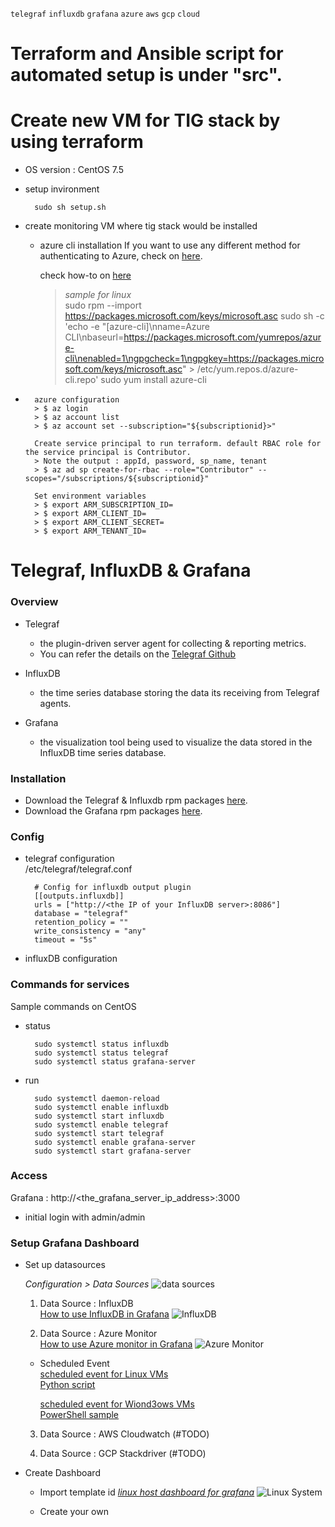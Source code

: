 `telegraf` `influxdb` `grafana` `azure` `aws` `gcp` `cloud`

# Terraform and Ansible script for automated setup is under "src". 

# Create new VM for TIG stack by using terraform
  * OS version : CentOS 7.5
  * setup invironment
    ```
      sudo sh setup.sh

    ```
   * create monitoring VM where tig stack would be installed 
      * azure cli installation
        If you want to use any different method for authenticating to Azure, check on [here](https://www.terraform.io/docs/providers/azurerm/auth/azure_cli.html).
        
        check how-to on [here](https://docs.microsoft.com/en-us/cli/azure/install-azure-cli?view=azure-cli-latest)

        > *sample for linux*   
        > sudo rpm --import https://packages.microsoft.com/keys/microsoft.asc
        > sudo sh -c 'echo -e "[azure-cli]\nname=Azure CLI\nbaseurl=https://packages.microsoft.com/yumrepos/azure-cli\nenabled=1\ngpgcheck=1\ngpgkey=https://packages.microsoft.com/keys/microsoft.asc" > /etc/yum.repos.d/azure-cli.repo'
        > sudo yum install azure-cli
        
*       azure configuration
        > $ az login  
        > $ az account list   
        > $ az account set --subscription="${subscriptionid}>" 
        
        Create service principal to run terraform. default RBAC role for the service principal is Contributor.  
        > Note the output : appId, password, sp_name, tenant  
        > $ az ad sp create-for-rbac --role="Contributor" --scopes="/subscriptions/${subscriptionid}"  

        Set environment variables
        > $ export ARM_SUBSCRIPTION_ID=  
        > $ export ARM_CLIENT_ID=  
        > $ export ARM_CLIENT_SECRET=  
        > $ export ARM_TENANT_ID=  


# Telegraf, InfluxDB & Grafana

### Overview
  * Telegraf
    * the plugin-driven server agent for collecting & reporting metrics.
    * You can refer the details on the [Telegraf Github](https://github.com/influxdata/telegraf)

  * InfluxDB
    * the time series database storing the data its receiving from Telegraf agents.

  * Grafana
    * the visualization tool being used to visualize the data stored in the InfluxDB time series database.


### Installation
  * Download the Telegraf & Influxdb rpm packages [here](https://portal.influxdata.com/downloads/).
  * Download the Grafana rpm packages [here](https://grafana.com/grafana/download).


### Config
  * telegraf configuration  
    /etc/telegraf/telegraf.conf

    ```
      # Config for influxdb output plugin
      [[outputs.influxdb]]
      urls = ["http://<the IP of your InfluxDB server>:8086"]
      database = "telegraf"
      retention_policy = ""
      write_consistency = "any"
      timeout = "5s"
    ```
  * influxDB configuration
  

### Commands for services 
Sample commands on CentOS
  * status
    ```
      sudo systemctl status influxdb
      sudo systemctl status telegraf
      sudo systemctl status grafana-server
    ```

  * run
    ```
      sudo systemctl daemon-reload
      sudo systemctl enable influxdb
      sudo systemctl start influxdb
      sudo systemctl enable telegraf
      sudo systemctl start telegraf
      sudo systemctl enable grafana-server
      sudo systemctl start grafana-server
    ```

### Access
  Grafana : http://<the_grafana_server_ip_address>:3000
  - initial login with admin/admin


### Setup Grafana Dashboard
* Set up datasources

  *Configuration > Data Sources*
  ![data sources](images/datasources.png)

  1. Data Source : InfluxDB  
    [How to use InfluxDB in Grafana](https://grafana.com/docs/features/datasources/influxdb/)
    ![InfluxDB](images/influxdb.png)

  2. Data Source : Azure Monitor  
    [How to use Azure monitor in Grafana](https://grafana.com/docs/features/datasources/azuremonitor/)
    ![Azure Monitor](images/AzureMonitorConfig.png)

    * Scheduled Event  
      [scheduled event for Linux VMs](https://docs.microsoft.com/en-us/azure/virtual-machines/linux/scheduled-events)  
      [Python script](scripts/scheduled_event_for_linux.py)

      [scheduled event for Wiond3ows VMs](https://docs.microsoft.com/en-us/azure/virtual-machines/windows/scheduled-events)  
      [PowerShell sample](scripts/scheduled_event_for_windows.ps)

  3. Data Source : AWS Cloudwatch (#TODO)

  4. Data Source : GCP Stackdriver (#TODO)


* Create Dashboard  
  * Import template id
  [*linux host dashboard for grafana*](https://grafana.com/dashboards/2846)
  ![Linux System](images/linuxgrafana.png)

  * Create your own

